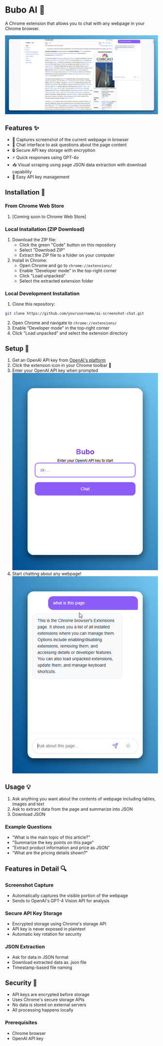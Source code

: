 # Bubo AI 🦉

A Chrome extension that allows you to chat with any webpage in your Chrome browser.

![Screenshot with Page Chat](assets/screenshot_chat_wiki.png)

## Features ✨

- 📸 Captures screenshot of the current webpage in browser
- 💬 Chat interface to ask questions about the page content
- 🔒 Secure API key storage with encryption
- ⚡ Quick responses using GPT-4o
- 📥 Visual scraping using page JSON data extraction with download capability
- 🔄 Easy API key management

## Installation 🚀




### From Chrome Web Store
1. [Coming soon to Chrome Web Store]

### Local Installation (ZIP Download)
1. Download the ZIP file:
   - Click the green "Code" button on this repository
   - Select "Download ZIP"
   - Extract the ZIP file to a folder on your computer
2. Install in Chrome:
   - Open Chrome and go to `chrome://extensions/`
   - Enable "Developer mode" in the top-right corner
   - Click "Load unpacked"
   - Select the extracted extension folder

### Local Development Installation 

1. Clone this repository:

```bash
git clone https://github.com/yourusername/ai-screenshot-chat.git
```
2. Open Chrome and navigate to `chrome://extensions/`
3. Enable "Developer mode" in the top-right corner
4. Click "Load unpacked" and select the extension directory


## Setup 🔧

1. Get an OpenAI API key from [OpenAI's platform](https://platform.openai.com/)
2. Click the extension icon in your Chrome toolbar 🦉
3. Enter your OpenAI API key when prompted
   ![Screenshot with API](assets/screenshot_apikey.png)
4. Start chatting about any webpage!
   ![Screenshot with Chat](assets/screenshot_chat.png)
   
## Usage 💡

1. Ask anything you want about the contents of webpage including tables, images and text
2. Ask to extract data from the page and summarize into JSON
3. Download JSON

### Example Questions
- "What is the main topic of this article?"
- "Summarize the key points on this page"
- "Extract product information and price as JSON"
- "What are the pricing details shown?"

## Features in Detail 🔍

### Screenshot Capture
- Automatically captures the visible portion of the webpage
- Sends to OpenAI's GPT-4 Vision API for analysis

### Secure API Key Storage
- Encrypted storage using Chrome's storage API
- API key is never exposed in plaintext
- Automatic key rotation for security

### JSON Extraction
- Ask for data in JSON format
- Download extracted data as .json file
- Timestamp-based file naming

## Security 🔐

- API keys are encrypted before storage
- Uses Chrome's secure storage APIs
- No data is stored on external servers
- All processing happens locally

### Prerequisites
- Chrome browser
- OpenAI API key
